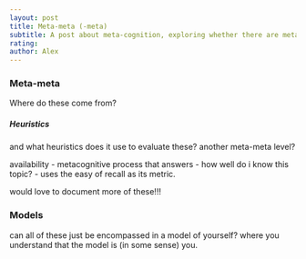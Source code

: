 ```yaml
---
layout: post
title: Meta-meta (-meta)
subtitle: A post about meta-cognition, exploring whether there are meta processes that regulate meta-cognitive processes.
rating: 
author: Alex
---
```


### Meta-meta
Where do these come from?

##### Heuristics

and what heuristics does it use to evaluate these? another meta-meta level?

availability - 
metacognitive process that answers - how well do i know this topic? - uses the easy of recall as its metric.

would love to document more of these!!!

### Models

can all of these just be encompassed in a model of yourself? where you understand that the model is (in some sense) you.
